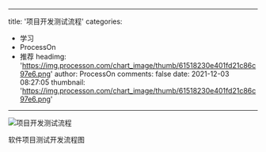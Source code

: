 
---
title: '项目开发测试流程'
categories: 
 - 学习
 - ProcessOn
 - 推荐
headimg: 'https://img.processon.com/chart_image/thumb/61518230e401fd21c86c97e6.png'
author: ProcessOn
comments: false
date: 2021-12-03 08:27:05
thumbnail: 'https://img.processon.com/chart_image/thumb/61518230e401fd21c86c97e6.png'
---

<div>   
<img class="thumb" alt="项目开发测试流程" src="https://img.processon.com/chart_image/thumb/61518230e401fd21c86c97e6.png" referrerpolicy="no-referrer">
<p>软件项目测试开发流程图</p>  
</div>
            